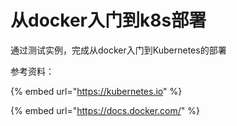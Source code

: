 # 从docker入门到k8s部署

通过测试实例，完成从docker入门到Kubernetes的部署

参考资料：

{% embed url="https://kubernetes.io" %}

{% embed url="https://docs.docker.com/" %}





